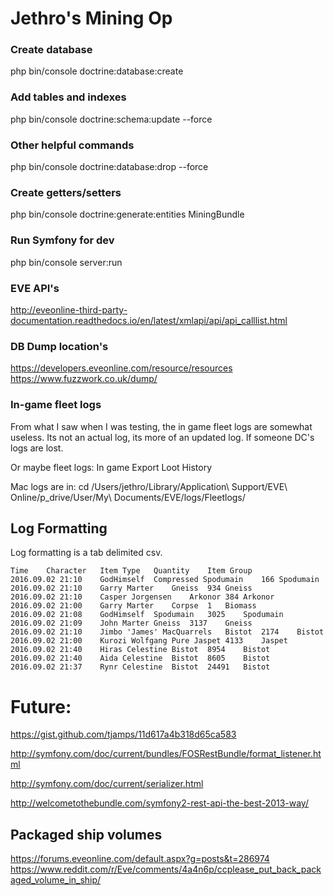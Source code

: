# Jethro's Mining Op



### Create database
php bin/console doctrine:database:create


### Add tables and indexes
php bin/console doctrine:schema:update --force


### Other helpful commands
php bin/console doctrine:database:drop --force


### Create getters/setters
php bin/console doctrine:generate:entities MiningBundle


### Run Symfony for dev
php bin/console server:run



### EVE API's
http://eveonline-third-party-documentation.readthedocs.io/en/latest/xmlapi/api/api_calllist.html


### DB Dump location's
https://developers.eveonline.com/resource/resources
https://www.fuzzwork.co.uk/dump/



### In-game fleet logs
From what I saw when I was testing, the in game fleet logs are somewhat useless.
Its not an actual log, its more of an updated log. If someone DC's logs are lost.

Or maybe fleet logs:
In game Export Loot History

Mac logs are in:
cd /Users/jethro/Library/Application\ Support/EVE\ Online/p_drive/User/My\ Documents/EVE/logs/Fleetlogs/


## Log Formatting
Log formatting is a tab delimited csv.
```
Time	Character	Item Type	Quantity	Item Group
2016.09.02 21:10	GodHimself	Compressed Spodumain	166	Spodumain	
2016.09.02 21:10	Garry Marter	Gneiss	934	Gneiss	
2016.09.02 21:10	Casper Jorgensen	Arkonor	384	Arkonor	
2016.09.02 21:00	Garry Marter	Corpse	1	Biomass	
2016.09.02 21:08	GodHimself	Spodumain	3025	Spodumain	
2016.09.02 21:09	John Marter	Gneiss	3137	Gneiss	
2016.09.02 21:10	Jimbo 'James' MacQuarrels	Bistot	2174	Bistot	
2016.09.02 21:00	Kurozi Wolfgang	Pure Jaspet	4133	Jaspet	
2016.09.02 21:40	Hiras Celestine	Bistot	8954	Bistot	
2016.09.02 21:40	Aida Celestine	Bistot	8605	Bistot	
2016.09.02 21:37	Rynr Celestine	Bistot	24491	Bistot	
```

# Future:
https://gist.github.com/tjamps/11d617a4b318d65ca583


http://symfony.com/doc/current/bundles/FOSRestBundle/format_listener.html

http://symfony.com/doc/current/serializer.html

http://welcometothebundle.com/symfony2-rest-api-the-best-2013-way/


## Packaged ship volumes
https://forums.eveonline.com/default.aspx?g=posts&t=286974
https://www.reddit.com/r/Eve/comments/4a4n6p/ccplease_put_back_packaged_volume_in_ship/

